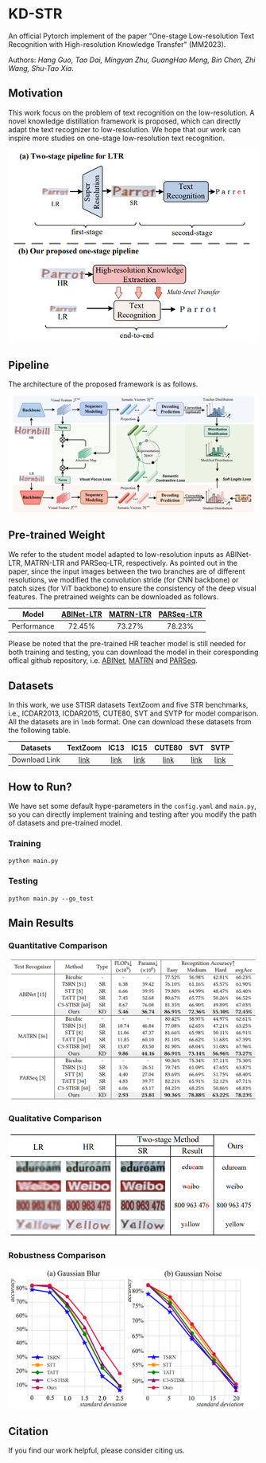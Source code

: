 

# KD-STR

An official Pytorch implement of the paper "One-stage Low-resolution Text Recognition with High-resolution Knowledge Transfer" (MM2023).

Authors: *Hang Guo, Tao Dai, Mingyan Zhu, GuangHao Meng, Bin Chen, Zhi Wang, Shu-Tao Xia*.

## Motivation

This work focus on the problem of text recognition on the low-resolution. A novel knowledge distillation framework is proposed, which can directly adapt the text recognizer to low-resolution. We hope that our work can inspire more studies on one-stage low-resolution text recognition.

![motivation](https://github.com/csguoh/KD-LTR/blob/master/assets/motivation.png)

## Pipeline
The architecture of the proposed framework is as follows.



![model](https://github.com/csguoh/KD-LTR/blob/master/assets/model.png)





## Pre-trained Weight

We refer to the student model adapted to low-resolution inputs as ABINet-LTR, MATRN-LTR and PARSeq-LTR, respectively. As pointed out in the paper, since the input images between the two branches are of different resolutions, we modified the convolution stride (for CNN backbone) or patch sizes (for ViT backbone) to ensure the consistency of the deep visual features. The pretrained weights can be downloaded as follows.

|    Model    | [ABINet-LTR](https://drive.google.com/file/d/1DihgbIyMwNMD2N1dVzkfWreMbXug0hiS/view?usp=drive_link) | [MATRN-LTR](https://drive.google.com/file/d/1-cZJmL6UwqgF1RJF7AOh26oVM1RQbcVF/view?usp=drive_link) | [PARSeq-LTR](https://drive.google.com/file/d/1acjJ9uT4UAFihPHwyrbRIqnTAsccr1VK/view?usp=drive_link) |
| :---------: | :----------------------------------------------------------: | :----------------------------------------------------------: | :----------------------------------------------------------: |
| Performance |                            72.45%                            |                            73.27%                            |                            78.23%                            |

Please be noted that the pre-trained HR teacher model is still needed for both training and testing, you can download the model in their coresponding offical github repository, i.e.  [ABINet](https://github.com/FangShancheng/ABINet), [MATRN](https://github.com/byeonghu-na/MATRN) and [PARSeq](https://github.com/baudm/parseq). 

## Datasets

In this work, we use STISR datasets TextZoom and five STR benchmarks, i.e.,  ICDAR2013, ICDAR2015, CUTE80, SVT and SVTP for model comparison. All the datasets are in `lmdb` format.  One can download these datasets from the following table.

|   Datasets    |                           TextZoom                           |                             IC13                             |                             IC15                             |                            CUTE80                            |                             SVT                              |                             SVTP                             |
| :-----------: | :----------------------------------------------------------: | :----------------------------------------------------------: | :----------------------------------------------------------: | :----------------------------------------------------------: | :----------------------------------------------------------: | :----------------------------------------------------------: |
| Download Link | [link](https://drive.google.com/drive/folders/1fdnW0DCzSBXF2_p4zo1JIxV8kxplCdM0?usp=drive_link) | [link](https://drive.google.com/drive/folders/1-cVllciQs7f56lLSf5A8_9MRfIDLfUDy?usp=drive_link) | [link](https://drive.google.com/drive/folders/1fdnW0DCzSBXF2_p4zo1JIxV8kxplCdM0?usp=drive_link) | [link](https://drive.google.com/drive/folders/1fwAWVGftPgdQG5CJfU-X79_BhgfGL3pt?usp=drive_link) | [link](https://drive.google.com/drive/folders/11iR4e3mFCy40fRCFAWbgHTPBm7KuH0yY?usp=drive_link) | [link](https://drive.google.com/drive/folders/1mjqP9vWAs5u1Ob-n3ye2grGouYzmtNqf?usp=drive_link) |

## How to Run?

We have set some default hype-parameters in the `config.yaml` and `main.py`, so you can directly implement training and testing after you modify the path of datasets and pre-trained model.  

### Training

```
python main.py
```

### Testing

```
python main.py --go_test
```



## Main Results

### Quantitative Comparison

![quantitative](https://github.com/csguoh/KD-LTR/blob/master/assets/quantitative.png)

### Qualitative Comparison

![qualitative](https://github.com/csguoh/KD-LTR/blob/master/assets/qualitative.png)

### Robustness Comparison

![robustness](https://github.com/csguoh/KD-LTR/blob/master/assets/robustness.png)

## Citation

If you find our work helpful, please consider citing us.

```

```
